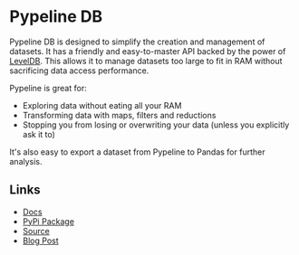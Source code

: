 Pypeline DB
===========

Pypeline DB is designed to simplify the creation and management of datasets. It
has a friendly and easy-to-master API backed by the power of
[LevelDB](https://code.google.com/p/leveldb/).  This allows it to manage
datasets too large to fit in RAM without sacrificing data access performance.

Pypeline is great for:

* Exploring data without eating all your RAM
* Transforming data with maps, filters and reductions
* Stopping you from losing or overwriting your data (unless you explicitly ask it to)

It's also easy to export a dataset from Pypeline to Pandas for further
analysis.

Links
-----
* [Docs](http://pypeline.readthedocs.org/en/latest/)
* [PyPi Package](https://pypi.python.org/pypi/pypeline-db/)
* [Source](https://github.com/kcorbitt/pypeline)
* [Blog Post](http://corbt.com/blog/introducing-pypeline-db.html)
